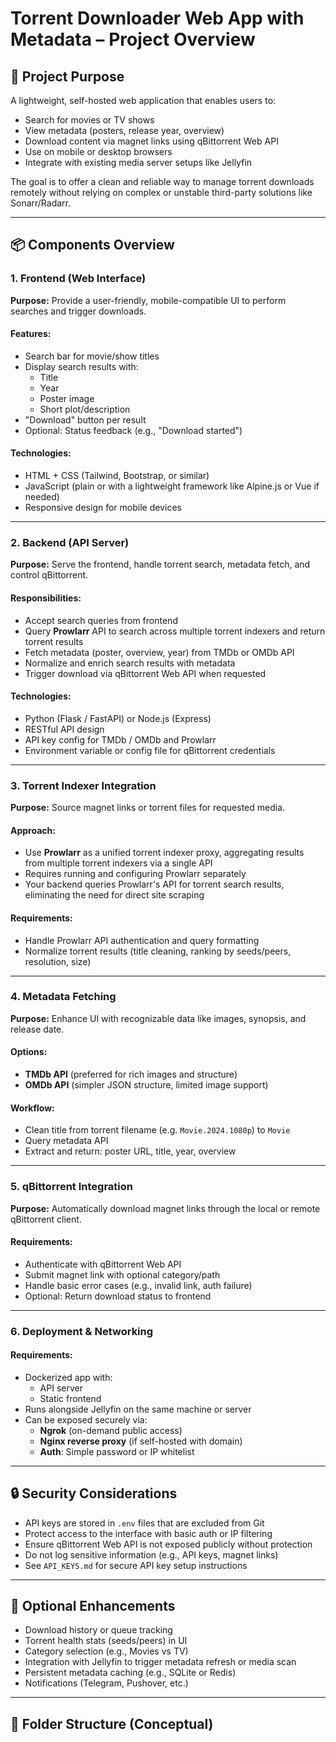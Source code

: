 # Torrent Downloader Web App with Metadata – Project Overview

## 🔰 Project Purpose

A lightweight, self-hosted web application that enables users to:

- Search for movies or TV shows
- View metadata (posters, release year, overview)
- Download content via magnet links using qBittorrent Web API
- Use on mobile or desktop browsers
- Integrate with existing media server setups like Jellyfin

The goal is to offer a clean and reliable way to manage torrent downloads remotely without relying on complex or unstable third-party solutions like Sonarr/Radarr.

---

## 📦 Components Overview

### 1. **Frontend (Web Interface)**

**Purpose:** Provide a user-friendly, mobile-compatible UI to perform searches and trigger downloads.

#### Features:
- Search bar for movie/show titles
- Display search results with:
  - Title
  - Year
  - Poster image
  - Short plot/description
- "Download" button per result
- Optional: Status feedback (e.g., "Download started")

#### Technologies:
- HTML + CSS (Tailwind, Bootstrap, or similar)
- JavaScript (plain or with a lightweight framework like Alpine.js or Vue if needed)
- Responsive design for mobile devices

---

### 2. **Backend (API Server)**

**Purpose:** Serve the frontend, handle torrent search, metadata fetch, and control qBittorrent.

#### Responsibilities:
- Accept search queries from frontend
- Query **Prowlarr** API to search across multiple torrent indexers and return torrent results
- Fetch metadata (poster, overview, year) from TMDb or OMDb API
- Normalize and enrich search results with metadata
- Trigger download via qBittorrent Web API when requested

#### Technologies:
- Python (Flask / FastAPI) or Node.js (Express)
- RESTful API design
- API key config for TMDb / OMDb and Prowlarr
- Environment variable or config file for qBittorrent credentials

---

### 3. **Torrent Indexer Integration**

**Purpose:** Source magnet links or torrent files for requested media.

#### Approach:
- Use **Prowlarr** as a unified torrent indexer proxy, aggregating results from multiple torrent indexers via a single API
- Requires running and configuring Prowlarr separately
- Your backend queries Prowlarr's API for torrent search results, eliminating the need for direct site scraping

#### Requirements:
- Handle Prowlarr API authentication and query formatting
- Normalize torrent results (title cleaning, ranking by seeds/peers, resolution, size)

---

### 4. **Metadata Fetching**

**Purpose:** Enhance UI with recognizable data like images, synopsis, and release date.

#### Options:
- **TMDb API** (preferred for rich images and structure)
- **OMDb API** (simpler JSON structure, limited image support)

#### Workflow:
- Clean title from torrent filename (e.g. `Movie.2024.1080p`) to `Movie`
- Query metadata API
- Extract and return: poster URL, title, year, overview

---

### 5. **qBittorrent Integration**

**Purpose:** Automatically download magnet links through the local or remote qBittorrent client.

#### Requirements:
- Authenticate with qBittorrent Web API
- Submit magnet link with optional category/path
- Handle basic error cases (e.g., invalid link, auth failure)
- Optional: Return download status to frontend

---

### 6. **Deployment & Networking**

#### Requirements:
- Dockerized app with:
  - API server
  - Static frontend
- Runs alongside Jellyfin on the same machine or server
- Can be exposed securely via:
  - **Ngrok** (on-demand public access)
  - **Nginx reverse proxy** (if self-hosted with domain)
  - **Auth**: Simple password or IP whitelist

---

## 🔒 Security Considerations

- API keys are stored in `.env` files that are excluded from Git
- Protect access to the interface with basic auth or IP filtering
- Ensure qBittorrent Web API is not exposed publicly without protection
- Do not log sensitive information (e.g., API keys, magnet links)
- See `API_KEYS.md` for secure API key setup instructions

---

## 🚀 Optional Enhancements

- Download history or queue tracking
- Torrent health stats (seeds/peers) in UI
- Category selection (e.g., Movies vs TV)
- Integration with Jellyfin to trigger metadata refresh or media scan
- Persistent metadata caching (e.g., SQLite or Redis)
- Notifications (Telegram, Pushover, etc.)

---

## 📁 Folder Structure (Conceptual)
